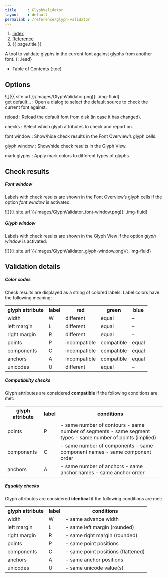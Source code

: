```yaml
---
title     : GlyphValidator
layout    : default
permalink : /reference/glyph-validator
---
```


<nav aria-label="breadcrumb">
  <ol class="breadcrumb small">
    <li class="breadcrumb-item"><a href="{{ site.url }}">Index</a></li>
    <li class="breadcrumb-item"><a href="{{ site.url }}/reference">Reference</a></li>
    <li class="breadcrumb-item active" aria-current="page">{{ page.title }}</li>
  </ol>
</nav>

A tool to validate glyphs in the current font against glyphs from another font.
{: .lead}

* Table of Contents
{:toc}


Options
-------

<div class='row'>
<div class='col' markdown='1'>
![]({{ site.url }}/images/GlyphValidator.png){: .img-fluid}
</div>
<div class='col' markdown='1'>
get default…
: Open a dialog to select the default source to check the current font against.

reload
: Reload the default font from disk (in case it has changed).

checks
: Select which glyph attributes to check and report on.

font window
: Show/hide check results in the Font Overview’s glyph cells.

glyph window
: Show/hide check results in the Glyph View.

mark glyphs
: Apply mark colors to different types of glyphs.

</div>
</div>


Check results
-------------

##### Font window

Labels with check results are shown in the Font Overview’s glyph cells if the option *font window* is activated.

![]({{ site.url }}/images/GlyphValidator_font-window.png){: .img-fluid}

##### Glyph window

Labels with check results are shown in the Glyph View if the option *glyph window* is activated.

![]({{ site.url }}/images/GlyphValidator_glyph-window.png){: .img-fluid}


Validation details
------------------

##### Color codes

Check results are displayed as a string of colored labels. Label colors have the following meaning:

<!--
| color                                                 | meaning        |
|-------------------------------------------------------|----------------|
| <span style='color:red;'>red</span>                   | not compatible |
| <span style='color:rgba(0, 216.75, 0);'>green</span>  | compatible     |
| <span style='color:rgba(0, 114.75, 255);'>blue</span> | equal\*        |
{: .table .table-hover }
-->

<table class='table table-hover'>
<tr>
<th>glyph attribute</th>
<th>label</th>
<th>red</th>
<th>green</th>
<th>blue</th>
</tr>
<tr>
<td>width</td>
<td>W</td>
<td><span class='red'>different</span></td>
<td><span class='green'>equal</span></td>
<td>–</td>
</tr>
<tr>
<td>left margin</td>
<td>L</td>
<td><span class='red'>different</span></td>
<td><span class='green'>equal</span></td>
<td>–</td>
</tr>
<tr>
<td>right margin</td>
<td>R</td>
<td><span class='red'>different</span></td>
<td><span class='green'>equal</span></td>
<td>–</td>
</tr>
<tr>
<td>points</td>
<td>P</td>
<td><span class='red'>incompatible</span></td>
<td><span class='green'>compatible</span></td>
<td><span class='blue'>equal</span></td>
</tr>
<tr>
<td>components</td>
<td>C</td>
<td><span class='red'>incompatible</span></td>
<td><span class='green'>compatible</span></td>
<td><span class='blue'>equal</span></td>
</tr>
<tr>
<td>anchors</td>
<td>A</td>
<td><span class='red'>incompatible</span></td>
<td><span class='green'>compatible</span></td>
<td><span class='blue'>equal</span></td>
</tr>
<tr>
<td>unicodes</td>
<td>U</td>
<td><span class='red'>different</span></td>
<td><span class='green'>equal</span></td>
<td>–</td>
</tr>
</table>

##### Compatibility checks

Glyph attributes are considered **compatible** if the following conditions are met:

<table class='table table-hover'>
<tr>
<th>glyph attribute</th>
<th>label</th>
<th>conditions</th>
</tr>
<tr>
<td>points</td>
<td>P</td>
<td markdown='1'>
- same number of contours
- same number of segments
- same segment types
- same number of points (implied)
</td>
</tr>
<tr>
<td>components</td>
<td>C</td>
<td markdown='1'>
- same number of components
- same component names
- same component order
</td>
</tr>
<tr>
<td>anchors</td>
<td>A</td>
<td markdown='1'>
- same number of anchors
- same anchor names
- same anchor order
</td>
</tr>
</table>

##### Equality checks

Glyph attributes are considered **identical** if the following conditions are met:

<table class='table table-hover'>
<tr>
<th>glyph attribute</th>
<th>label</th>
<th>conditions</th>
</tr>
<tr>
<td>width</td>
<td>W</td>
<td markdown='1'>
- same advance width
</td>
</tr>
<tr>
<td>left margin</td>
<td>L</td>
<td markdown='1'>
- same left margin (rounded)
</td>
</tr>
<tr>
<td>right margin</td>
<td>R</td>
<td markdown='1'>
- same right margin (rounded)
</td>
</tr>
<tr>
<td>points</td>
<td>P</td>
<td markdown='1'>
- same point positions
</td>
</tr>
<tr>
<td>components</td>
<td>C</td>
<td markdown='1'>
- same point positions (flattened)
</td>
</tr>
<tr>
<td>anchors</td>
<td>A</td>
<td markdown='1'>
- same anchor positions
</td>
</tr>
<tr>
<td>unicodes</td>
<td>U</td>
<td markdown='1'>
- same unicode value(s)
</td>
</tr>
</table>
